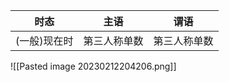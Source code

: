 |     时态     |     主语     | 谓语 |
|:------------:|:------------:|:----:|
| (一般)现在时 | 第三人称单数 | 第三人称单数 |


![[Pasted image 20230212204206.png]]